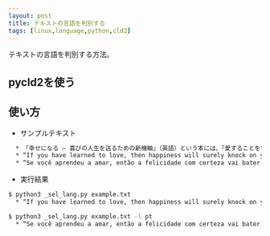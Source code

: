 ```yaml
---
layout: post
title: テキストの言語を判別する
tags: [linux,language,python,cld2]
---
```


テキストの言語を判別する方法。

## pycld2を使う

<script src="https://gist.github.com/yui0/87ad993c98af6c85ca5783c115252b0d.js"></script>

## 使い方

* サンプルテキスト

```example.txt
  * 「幸せになる ― 喜びの人生を送るための新機軸」（英語）という本には、「愛することを学べば、必ず幸せが訪れる」と述べられています。
  * “If you have learned to love, then happiness will surely knock on your door,” says the book *Engineering Happiness—A New Approach for Building a Joyful Life.*
  * “Se você aprendeu a amar, então a felicidade com certeza vai bater à sua porta”, diz o livro *Fabricando a Felicidade — Uma Nova Forma de Construir uma Vida Alegre.*
```

* 実行結果

```sh
$ python3 _sel_lang.py example.txt 
  * “If you have learned to love, then happiness will surely knock on your door,” says the book *Engineering Happiness—A New Approach for Building a Joyful Life.*

$ python3 _sel_lang.py example.txt -l pt
  * “Se você aprendeu a amar, então a felicidade com certeza vai bater à sua porta”, diz o livro *Fabricando a Felicidade — Uma Nova Forma de Construir uma Vida Alegre.*

```
